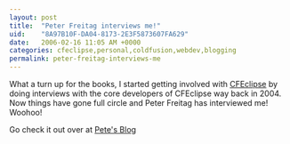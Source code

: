 ```yaml
---
layout: post
title:  "Peter Freitag interviews me!"
uid:	"8A97B10F-DA04-8173-2E3F5873607FA629"
date:   2006-02-16 11:05 AM +0000
categories: cfeclipse,personal,coldfusion,webdev,blogging
permalink: peter-freitag-interviews-me
---
```

What a turn up for the books, I started getting involved with <a href="http://www.cfeclipse.org">CFEclipse</a> by doing interviews with the core developers of CFEclipse way back in 2004. Now things have gone full circle and Peter Freitag has interviewed me! Woohoo!

Go check it out over at <a href="http://www.petefreitag.com/item/544.cfm">Pete's Blog</a>